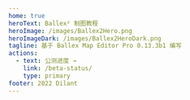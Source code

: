 ```yaml
---
home: true
heroText: Ballex² 制图教程
heroImage: /images/Ballex2Hero.png
heroImageDark: /images/Ballex2HeroDark.png
tagline: 基于 Ballex Map Editor Pro 0.13.3b1 编写
actions:
  - text: 公测进度 →
    link: /beta-status/
    type: primary
footer: 2022 Dilant
---
```

